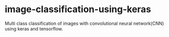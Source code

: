 # image-classification-using-keras
Multi class classification of images with convolutional neural network(CNN) using keras and tensorflow. 
